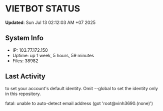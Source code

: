 # VIETBOT STATUS
**Updated**: Sun Jul 13 02:12:03 AM +07 2025

## System Info
- IP: 103.77.172.150
- Uptime: up 1 week, 5 hours, 59 minutes
- Files: 38982

## Last Activity

to set your account's default identity.
Omit --global to set the identity only in this repository.

fatal: unable to auto-detect email address (got 'root@vinh3690.(none)')
